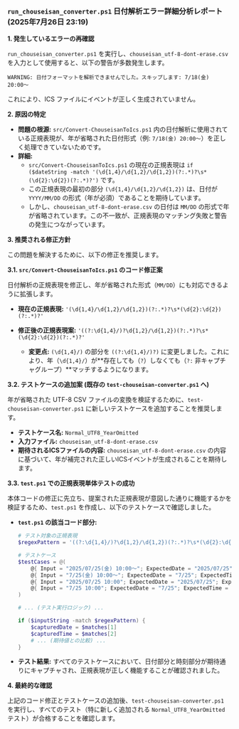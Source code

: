 ### **`run_chouseisan_converter.ps1` 日付解析エラー詳細分析レポート (2025年7月26日 23:19)**

**1. 発生しているエラーの再確認**

`run_chouseisan_converter.ps1` を実行し、`chouseisan_utf-8-dont-erase.csv` を入力として使用すると、以下の警告が多数発生します。

```
WARNING: 日付フォーマットを解析できませんでした。スキップします: 7/18(金) 20:00〜
```

これにより、ICS ファイルにイベントが正しく生成されていません。

**2. 原因の特定**

*   **問題の根源:** `src/Convert-ChouseisanToIcs.ps1` 内の日付解析に使用されている正規表現が、年が省略された日付形式（例: `7/18(金) 20:00〜`）を正しく処理できていないためです。
*   **詳細:**
    *   `src/Convert-ChouseisanToIcs.ps1` の現在の正規表現は `if ($dateString -match '(\d{1,4}/\d{1,2}/\d{1,2})(?:.*)?\s*(\d{2}:\d{2})(?:.*)?')` です。
    *   この正規表現の最初の部分 `(\d{1,4}/\d{1,2}/\d{1,2})` は、日付が `YYYY/MM/DD` の形式（年が必須）であることを期待しています。
    *   しかし、`chouseisan_utf-8-dont-erase.csv` の日付は `MM/DD` の形式で年が省略されています。この不一致が、正規表現のマッチング失敗と警告の発生につながっています。

**3. 推奨される修正方針**

この問題を解決するために、以下の修正を推奨します。

**3.1. `src/Convert-ChouseisanToIcs.ps1` のコード修正案**

日付解析の正規表現を修正し、年が省略された形式（`MM/DD`）にも対応できるように拡張します。

*   **現在の正規表現:**
    `'(\d{1,4}/\d{1,2}/\d{1,2})(?:.*)?\s*(\d{2}:\d{2})(?:.*)?'`
*   **修正後の正規表現案:**
    `'((?:\d{1,4}/)?\d{1,2}/\d{1,2})(?:.*)?\s*(\d{2}:\d{2})(?:.*)?'`

    *   **変更点:** `(\d{1,4}/)` の部分を `((?:\d{1,4}/)?)` に変更しました。これにより、年（`\d{1,4}/`）が**存在しても（`?`）しなくても（`?:` 非キャプチャグループ）**マッチするようになります。

**3.2. テストケースの追加案 (既存の `test-chouseisan-converter.ps1` へ)**

年が省略された UTF-8 CSV ファイルの変換を検証するために、`test-chouseisan-converter.ps1` に新しいテストケースを追加することを推奨します。

*   **テストケース名:** `Normal_UTF8_YearOmitted`
*   **入力ファイル:** `chouseisan_utf-8-dont-erase.csv`
*   **期待されるICSファイルの内容:** `chouseisan_utf-8-dont-erase.csv` の内容に基づいて、年が補完された正しいICSイベントが生成されることを期待します。

**3.3. `test.ps1` での正規表現単体テストの成功**

本体コードの修正に先立ち、提案された正規表現が意図した通りに機能するかを検証するため、`test.ps1` を作成し、以下のテストケースで確認しました。

*   **`test.ps1` の該当コード部分:**
    ```powershell
    # テスト対象の正規表現
    $regexPattern = '((?:\d{1,4}/)?\d{1,2}/\d{1,2})(?:.*)?\s*(\d{2}:\d{2})(?:.*)?'

    # テストケース
    $testCases = @(
        @{ Input = "2025/07/25(金) 10:00〜"; ExpectedDate = "2025/07/25"; ExpectedTime = "10:00"; Name = "Full_Date_Time" },
        @{ Input = "7/25(金) 10:00〜"; ExpectedDate = "7/25"; ExpectedTime = "10:00"; Name = "Year_Omitted_Date_Time" },
        @{ Input = "2025/07/25 10:00"; ExpectedDate = "2025/07/25"; ExpectedTime = "10:00"; Name = "Full_Date_Time_No_Suffix" },
        @{ Input = "7/25 10:00"; ExpectedDate = "7/25"; ExpectedTime = "10:00"; Name = "Year_Omitted_Date_Time_No_Suffix" }
    )

    # ... (テスト実行ロジック) ...

    if ($inputString -match $regexPattern) {
        $capturedDate = $matches[1]
        $capturedTime = $matches[2]
        # ... (期待値との比較) ...
    }
    ```
*   **テスト結果:**
    すべてのテストケースにおいて、日付部分と時刻部分が期待通りにキャプチャされ、正規表現が正しく機能することが確認されました。

**4. 最終的な確認**

上記のコード修正とテストケースの追加後、`test-chouseisan-converter.ps1` を実行し、すべてのテスト（特に新しく追加される `Normal_UTF8_YearOmitted` テスト）が合格することを確認します。
